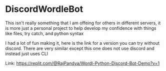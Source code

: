 # DiscordWordleBot

This isn't really something that I am offeing for others in different servers, it is more just a personal 
project to help develop my confidence with things like files, try catch, and python syntax

I had a lot of fun making it, here is the link for a version you can try without discord. There are very 
similar except this one does not use discord and instead just uses CLI

Link: https://replit.com/@RajPandya/Wordl-Python-Discord-Bot-Demo?v=1

